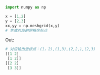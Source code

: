```python
import numpy as np

x = [1,2]
y = [2,3]
xx,yy = np.meshgrid(x,y)
# 生成对应的网格坐标点

```
Out:
```python
# 对应输出坐标点：(1，2),(1,3),(2,2,),(2,3)
[[1 2]
 [1 2]]
[[2 2]
 [3 3]]
 ```
